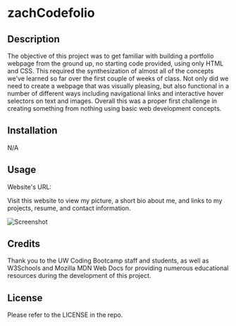 # zachCodefolio

## Description
The objective of this project was to get familiar with building a portfolio webpage from the ground up, no starting code provided, using only HTML and CSS. This required the synthesization of almost all of the concepts we've learned so far over the first couple of weeks of class. Not only did we need to create a webpage that was visually pleasing, but also functional in a number of different ways including navigational links and interactive hover selectors on text and images. Overall this was a proper first challenge in creating something from nothing using basic web development concepts.

## Installation
N/A

## Usage
Website's URL: 

Visit this website to view my picture, a short bio about me, and links to my projects, resume, and contact information.

![Screenshot]()

## Credits
Thank you to the UW Coding Bootcamp staff and students, as well as W3Schools and Mozilla MDN Web Docs for providing numerous educational resources during the development of this project.

## License
Please refer to the LICENSE in the repo.

